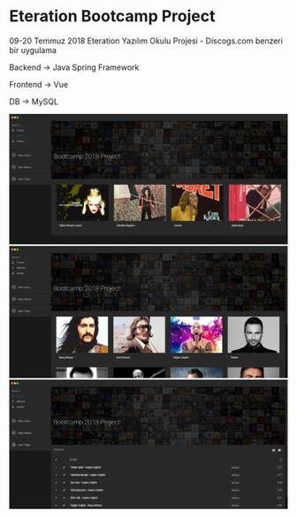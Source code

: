 # Eteration Bootcamp Project

09-20 Temmuz 2018
Eteration Yazılım Okulu Projesi - Discogs.com benzeri bir uygulama

Backend -> Java Spring Framework

Frontend -> Vue

DB -> MySQL

![Albums Page](albums.png)
![Artists Page](artists.png)
![Tracks Page](tracks.png)
